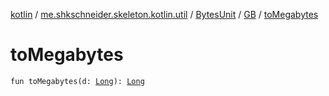 [kotlin](../../../index.md) / [me.shkschneider.skeleton.kotlin.util](../../index.md) / [BytesUnit](../index.md) / [GB](index.md) / [toMegabytes](./to-megabytes.md)

# toMegabytes

`fun toMegabytes(d: `[`Long`](https://kotlinlang.org/api/latest/jvm/stdlib/kotlin/-long/index.html)`): `[`Long`](https://kotlinlang.org/api/latest/jvm/stdlib/kotlin/-long/index.html)